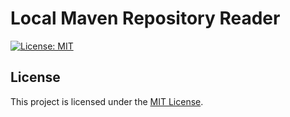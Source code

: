# Local Maven Repository Reader

[![License: MIT](https://img.shields.io/badge/License-MIT-blue.svg)](https://opensource.org/licenses/MIT)

## License

This project is licensed under the [MIT License](LICENSE).
